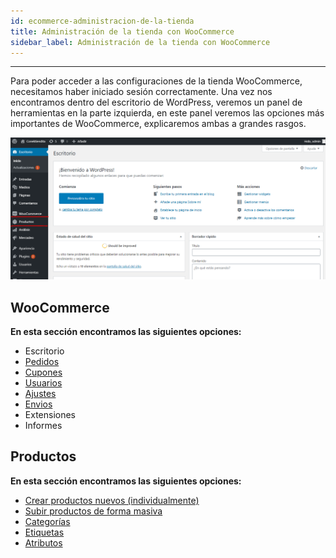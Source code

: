 ```yaml
---
id: ecommerce-administracion-de-la-tienda
title: Administración de la tienda con WooCommerce
sidebar_label: Administración de la tienda con WooCommerce
---
```

***

Para poder acceder a las configuraciones de la tienda WooCommerce, necesitamos haber iniciado sesión correctamente.
Una vez nos encontramos dentro del escritorio de WordPress, veremos un panel de herramientas en la parte izquierda, en este panel veremos las opciones más importantes de WooCommerce, explicaremos ambas a grandes rasgos.

![panelWordpress](/static/img/AccesoPanel/panelWordpress.png)

## WooCommerce 
**En esta sección encontramos las siguientes opciones:**  
- Escritorio
- [Pedidos](/docs/ecommerce-pedidos-woocommerce)
- [Cupones](/docs/)
- [Usuarios](/docs/ecommerce-usuarios-woocommerce)
- [Ajustes](/docs/ecommerce-ajustes-generales)
- [Envios](/docs/ecommerce-envios-woocommerce)
- Extensiones
- Informes


## Productos
**En esta sección encontramos las siguientes opciones:**  
- [Crear productos nuevos (individualmente)](/docs/)  
- [Subir productos de forma masiva](/docs/)  
- [Categorías](/docs/)  
- [Etiquetas](/docs/)  
- [Atributos](/docs/)  

